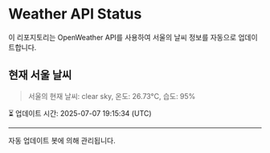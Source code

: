 
# Weather API Status

이 리포지토리는 OpenWeather API를 사용하여 서울의 날씨 정보를 자동으로 업데이트합니다.

## 현재 서울 날씨
> 서울의 현재 날씨: clear sky, 온도: 26.73°C, 습도: 95%

⏳ 업데이트 시간: 2025-07-07 19:15:34 (UTC)

---
자동 업데이트 봇에 의해 관리됩니다.
